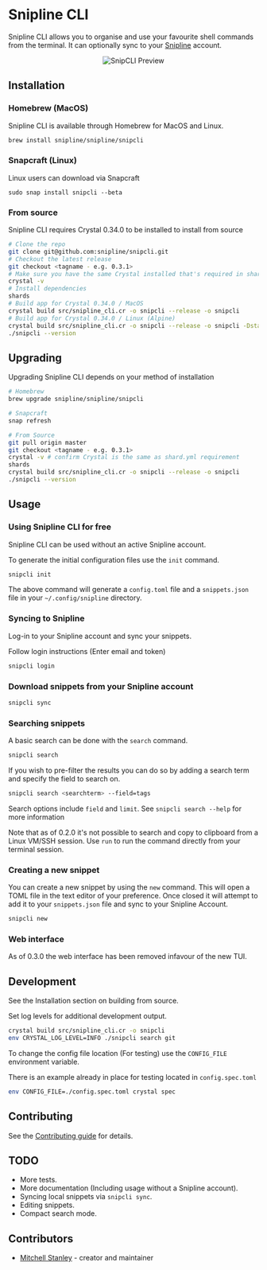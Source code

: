 # Snipline CLI

Snipline CLI allows you to organise and use your favourite shell commands from the terminal. It can optionally sync to your [Snipline](https://snipline.io) account.

<p align="center">
	<img src="https://f002.backblazeb2.com/file/snipline/2019-10-14+12.02.35.gif" alt="SnipCLI Preview"/>
</p>

## Installation

### Homebrew (MacOS)

Snipline CLI is available through Homebrew for MacOS and Linux.

```bash
brew install snipline/snipline/snipcli
```

### Snapcraft (Linux)

Linux users can download via Snapcraft

```
sudo snap install snipcli --beta
```

### From source

Snipline CLI requires Crystal 0.34.0 to be installed to install from source

```bash
# Clone the repo
git clone git@github.com:snipline/snipcli.git
# Checkout the latest release
git checkout <tagname - e.g. 0.3.1>
# Make sure you have the same Crystal installed that's required in shard.yml
crystal -v
# Install dependencies
shards
# Build app for Crystal 0.34.0 / MacOS
crystal build src/snipline_cli.cr -o snipcli --release -o snipcli
# Build app for Crystal 0.34.0 / Linux (Alpine)
crystal build src/snipline_cli.cr -o snipcli --release -o snipcli -Dstatic_linux
./snipcli --version
```

## Upgrading

Upgrading Snipline CLI depends on your method of installation

```bash
# Homebrew
brew upgrade snipline/snipline/snipcli

# Snapcraft
snap refresh

# From Source
git pull origin master
git checkout <tagname - e.g. 0.3.1>
crystal -v # confirm Crystal is the same as shard.yml requirement
shards
crystal build src/snipline_cli.cr -o snipcli --release -o snipcli
./snipcli --version
```

## Usage

### Using Snipline CLI for free

Snipline CLI can be used without an active Snipline account.

To generate the initial configuration files use the `init` command.

```bash
snipcli init
```

The above command will generate a `config.toml` file and a `snippets.json` file in your `~/.config/snipline` directory.

### Syncing to Snipline

Log-in to your Snipline account and sync your snippets.

Follow login instructions (Enter email and token)

```bash
snipcli login
```

### Download snippets from your Snipline account

```bash
snipcli sync
```

### Searching snippets

A basic search can be done with the `search` command.

```bash
snipcli search
```

If you wish to pre-filter the results you can do so by adding a search term and specify the field to search on.

```bash
snipcli search <searchterm> --field=tags
```

Search options include `field` and `limit`. See `snipcli search --help` for more information

Note that as of 0.2.0 it's not possible to search and copy to clipboard from a Linux VM/SSH session. Use `run` to run the command directly from your terminal session.

### Creating a new snippet

You can create a new snippet by using the `new` command. This will open a TOML file in the text editor of your preference. Once closed it will attempt to add it to your `snippets.json` file and sync to your Snipline Account.

```bash
snipcli new
```

### Web interface

As of 0.3.0 the web interface has been removed infavour of the new TUI.

## Development

See the Installation section on building from source. 

Set log levels for additional development output.

```bash
crystal build src/snipline_cli.cr -o snipcli
env CRYSTAL_LOG_LEVEL=INFO ./snipcli search git
```

To change the config file location (For testing) use the `CONFIG_FILE` environment variable.

There is an example already in place for testing located in `config.spec.toml`

```bash
env CONFIG_FILE=./config.spec.toml crystal spec
```

## Contributing

See the [Contributing guide](CONTRIBUTING.md) for details.

## TODO

* More tests.
* More documentation (Including usage without a Snipline account).
* Syncing local snippets via `snipcli sync`.
* Editing snippets.
* Compact search mode.

## Contributors

- [Mitchell Stanley](https://github.com/acoustep) - creator and maintainer
